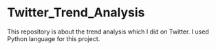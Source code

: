 # Twitter_Trend_Analysis
This repository is about the trend analysis which I did on Twitter. I used Python language for this project.
